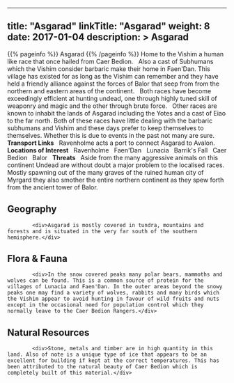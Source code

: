 
---
title: "Asgarad"
linkTitle: "Asgarad"
weight: 8
date: 2017-01-04
description: >
 Asgarad
---

{{% pageinfo %}}
Asgarad
{{% /pageinfo %}}
Home to the Vishim a human like race that once hailed from Caer Bedion. <span class="line-spacer d-block"> </span> Also a cast of Subhumans which the Vishim consider barbaric make their home in Faen'Dan. This village has existed for as long as the Vishim can remember and they have held a friendly alliance against the forces of Balor that seep from from the northern and eastern areas of the continent. <span class="line-spacer d-block"> </span> Both races have become exceedingly efficient at hunting undead, one through highly tuned skill of weaponry and magic and the other through brute force. <span class="line-spacer d-block"> </span> Other races are known to inhabit the lands of Asgarad including the Yotes and a cast of Eiao to the far north. Both of these races have little dealing with the barbaric subhumans and Vishim and these days prefer to keep themselves to themselves. Whether this is due to events in the past not many are sure. <span class="line-spacer d-block"> </span> **Transport Links** <span class="line-spacer d-block"> </span> Ravenholme acts a port to connect Asgarad to Avalon. <span class="line-spacer d-block"> </span> **Locations of Interest** <span class="line-spacer d-block"> </span> Ravenholme <span class="line-spacer d-block"> </span> Faen'Dan <span class="line-spacer d-block"> </span> Lunacia <span class="line-spacer d-block"> </span> Barrik's Fall <span class="line-spacer d-block"> </span> Caer Bedion <span class="line-spacer d-block"> </span> Balor <span class="line-spacer d-block"> </span> **Threats** <span class="line-spacer d-block"> </span> Aside from the many aggressive animals on this continent Undead are without doubt a major problem to the localised races. Mostly spawning out of the many graves of the ruined human city of Myrgard they also smother the entire northern continent as they spew forth from the ancient tower of Balor.

## Geography


            <div>Asgarad is mostly covered in tundra, mountains and forests and is situated in the very far south of the southern hemisphere.</div>
                            

## Flora & Fauna


            <div>In the snow covered peaks many polar bears, mammoths and wolves can be found. This is a common source of protein for the villages of Lunacia and Faen'Dan. In the outer areas beyond the snowy peaks one may find a variety of wolves, rabbits and many birds which the Vishim appear to avoid hunting in favour of wild fruits and nuts except in the occasional need for population control which they normally leave to the Caer Bedion Rangers.</div>
                            

## Natural Resources


            <div>Stone, metals and timber are in high quantity in this land. Also of note is a unique type of ice that appears to be an excellent for building if kept at the correct temperatures. This has been attributed to the natural beauty of Caer Bedion which is completely built of this material.</div>
